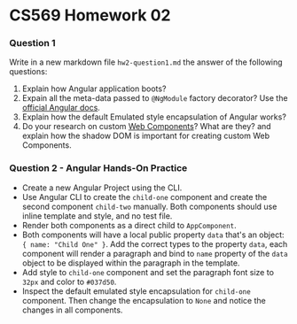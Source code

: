 # CS569 Homework 02
### Question 1
Write in a new markdown file `hw2-question1.md` the answer of the following questions:
1. Explain how Angular application boots?
2. Expain all the meta-data passed to `@NgModule` factory decorator? Use the [official Angular docs](https://angular.io/api/core/NgModule).
3. Explain how the default Emulated style encapsulation of Angular works?
4. Do your research on custom [Web Components](https://developer.mozilla.org/en-US/docs/Web/Web_Components)? What are they? and explain how the shadow DOM is important for creating custom Web Components. 

### Question 2 - Angular Hands-On Practice
* Create a new Angular Project using the CLI.
* Use Angular CLI to create the `child-one` component and create the second component `child-two` manually. Both components should use inline template and style, and no test file.
* Render both components as a direct child to `AppComponent`. 
* Both components will have a local public property `data` that's an object: `{ name: "Child One" }`. Add the correct types to the property `data`, each component will render a paragraph and bind to `name` property of the `data` object to be displayed within the paragraph in the template. 
* Add style to `child-one` component and set the paragraph font size to `32px` and color to `#037d50`.
* Inspect the default emulated style encapsulation for `child-one` component. Then change the encapsulation to `None` and notice the changes in all components.
